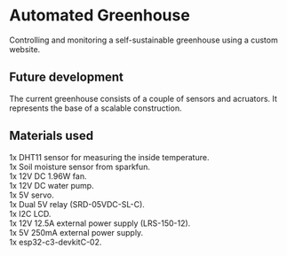# Automated Greenhouse

Controlling and monitoring a self-sustainable greenhouse using a custom website.

## Future development

The current greenhouse consists of a couple of sensors and acruators. It represents the base of a scalable construction. 

## Materials used

1x DHT11 sensor for measuring the inside temperature.  
1x Soil moisture sensor from sparkfun.  
1x 12V DC 1.96W fan.  
1x 12V DC water pump.  
1x 5V servo.  
1x Dual 5V relay (SRD-05VDC-SL-C).  
1x I2C LCD.   
1x 12V 12.5A external power supply (LRS-150-12).  
1x 5V 250mA external power supply.  
1x esp32-c3-devkitC-02.


